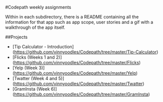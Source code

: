 #Codepath weekly assignments

Within in each subdirectory, there is a README containing all the information for that app such as app scope, user stories and a gif with a walkthrough of the app itself.

##Projects

* [Tip Calculator - Introduction] (https://github.com/vinnyoodles/Codepath/tree/master/Tip-Calculator)
* [Flicks (Weeks 1 and 2)] (https://github.com/vinnyoodles/Codepath/tree/master/Flicks)
* [Yelp (Week 3)] (https://github.com/vinnyoodles/Codepath/tree/master/Yelp)
* [Twatter (Week 4 and 5)] (https://github.com/vinnyoodles/Codepath/tree/master/Twatter)
* [GramInsta (Week 6)] (https://github.com/vinnyoodles/Codepath/tree/master/GramInsta)

